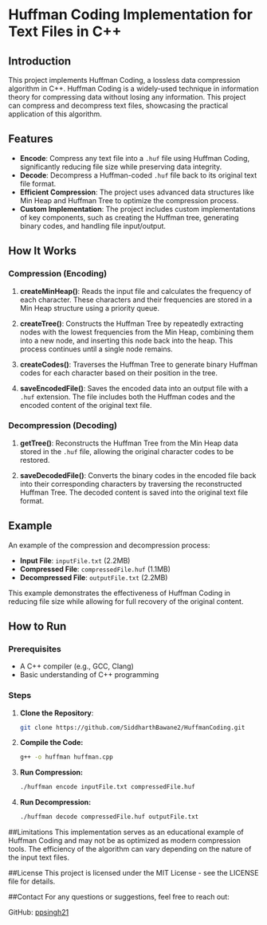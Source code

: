 # Huffman Coding Implementation for Text Files in C++

## Introduction

This project implements Huffman Coding, a lossless data compression algorithm in C++. Huffman Coding is a widely-used technique in information theory for compressing data without losing any information. This project can compress and decompress text files, showcasing the practical application of this algorithm.

## Features

- **Encode**: Compress any text file into a `.huf` file using Huffman Coding, significantly reducing file size while preserving data integrity.
- **Decode**: Decompress a Huffman-coded `.huf` file back to its original text file format.
- **Efficient Compression**: The project uses advanced data structures like Min Heap and Huffman Tree to optimize the compression process.
- **Custom Implementation**: The project includes custom implementations of key components, such as creating the Huffman tree, generating binary codes, and handling file input/output.

## How It Works

### Compression (Encoding)

1. **createMinHeap()**: Reads the input file and calculates the frequency of each character. These characters and their frequencies are stored in a Min Heap structure using a priority queue.
  
2. **createTree()**: Constructs the Huffman Tree by repeatedly extracting nodes with the lowest frequencies from the Min Heap, combining them into a new node, and inserting this node back into the heap. This process continues until a single node remains.

3. **createCodes()**: Traverses the Huffman Tree to generate binary Huffman codes for each character based on their position in the tree.

4. **saveEncodedFile()**: Saves the encoded data into an output file with a `.huf` extension. The file includes both the Huffman codes and the encoded content of the original text file.

### Decompression (Decoding)

1. **getTree()**: Reconstructs the Huffman Tree from the Min Heap data stored in the `.huf` file, allowing the original character codes to be restored.

2. **saveDecodedFile()**: Converts the binary codes in the encoded file back into their corresponding characters by traversing the reconstructed Huffman Tree. The decoded content is saved into the original text file format.

## Example

An example of the compression and decompression process:

- **Input File**: `inputFile.txt` (2.2MB)
- **Compressed File**: `compressedFile.huf` (1.1MB)
- **Decompressed File**: `outputFile.txt` (2.2MB)

This example demonstrates the effectiveness of Huffman Coding in reducing file size while allowing for full recovery of the original content.

## How to Run

### Prerequisites

- A C++ compiler (e.g., GCC, Clang)
- Basic understanding of C++ programming

### Steps

1. **Clone the Repository**:
   ```bash
   git clone https://github.com/SiddharthBawane2/HuffmanCoding.git
2. **Compile the Code:**
   ```bash
   g++ -o huffman huffman.cpp
3. **Run Compression:**
   ```bash
   ./huffman encode inputFile.txt compressedFile.huf
4. **Run Decompression:**
   ```bash
   ./huffman decode compressedFile.huf outputFile.txt

##Limitations
This implementation serves as an educational example of Huffman Coding and may not be as optimized as modern compression tools.
The efficiency of the algorithm can vary depending on the nature of the input text files.

##License
This project is licensed under the MIT License - see the LICENSE file for details.

##Contact
For any questions or suggestions, feel free to reach out:

GitHub: [ppsingh21](https://github.com/ppsingh21)
